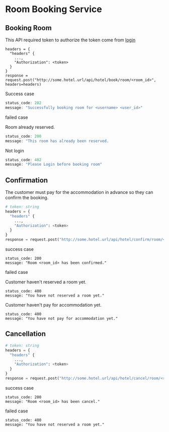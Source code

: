 # Room Booking Service

## Booking Room
This API required token to authorize the token come from [login](RESTful.md?id=Login)
```
headers = {
  "headers" {
    ...,
    "Authorization": <token>
  }
}
response = request.post("http://some.hotel.url/api/hotel/book/room/<room_id>", headers=headers)
```

Success case
```js
status_code: 202
message: "Successfully booking room for <username> <user_id>"
```

failed case

Room already reserved.
```js
status_code: 200
message: "This room has already been reserved.
```

Not login
```js
status_code: 402
message: "Please Login before booking room"
```
## Confirmation
The customer must pay for the accommodation in advance so they can confirm the booking.
```py
# token: string
headers = {
  "headers" {
    ...,
    "Authorization": <token>
  }
}
response = request.post("http://some.hotel.url/api/hotel/confirm/room/<room_id>", headers=headers)
```

success case
```
status_code: 200
message: "Room <room_id> has been confirmed."
```

failed case

Customer haven't reserved a room yet.
```
status_code: 400
message: "You have not reserved a room yet."
```
Customer haven't pay for accommodation yet.
```
status_code: 400
message: "You have not pay for accommodation yet."
```
## Cancellation
```py
# token: string
headers = {
  "headers" {
    ...,
    "Authorization": <token>
  }
}
response = request.post("http://some.hotel.url/api/hotel/cancel/room/<room_id>", headers=headers)
```

success case
```
status_code: 200
message: "Room <room_id> has been cancel."
```

failed case
```
status_code: 400
message: "You have not reserved a room yet."
```
